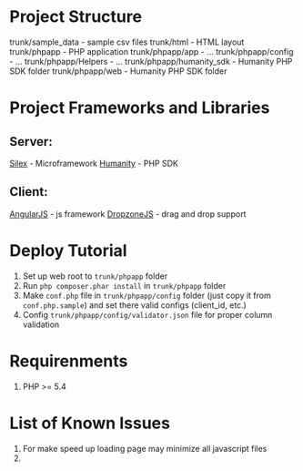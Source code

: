 Project Structure
=================
trunk/sample_data - sample csv files
trunk/html - HTML layout
trunk/phpapp - PHP application
trunk/phpapp/app - ...
trunk/phpapp/config - ...
trunk/phpapp/Helpers - ...
trunk/phpapp/humanity_sdk - Humanity PHP SDK folder
trunk/phpapp/web - Humanity PHP SDK folder


Project Frameworks and Libraries
=================
## Server: 
[Silex](http://silex.sensiolabs.org/) - Microframework
[Humanity](https://github.com/humanityapp/php-sdk) - PHP SDK

## Client:
[AngularJS](https://angularjs.org/) - js framework
[DropzoneJS](http://www.dropzonejs.com/) - drag and drop support


Deploy Tutorial
=================
1. Set up web root to ```trunk/phpapp``` folder
2. Run ```php composer.phar install``` in ```trunk/phpapp``` folder
3. Make ```conf.php``` file in ```trunk/phpapp/config``` folder (just copy it from ```conf.php.sample```) and set there valid configs (client_id, etc.)
4. Config ```trunk/phpapp/config/validator.json``` file for proper column validation


Requirenments
=================
1. PHP >= 5.4


List of Known Issues
=================
1. For make speed up loading page may minimize all javascript files
2.